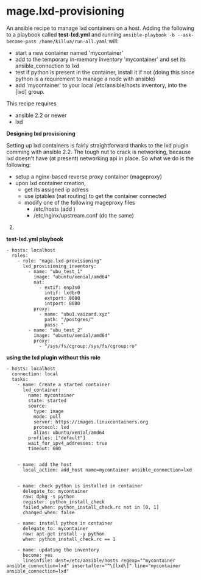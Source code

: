# mage.lxd-provisioning

An ansible recipe to manage lxd containers on a host. Adding the following to a playbook called **test-lxd.yml** and running `ansible-playbook -b --ask-become-pass /home/killua/run-all.yaml` will:

- start a new container named 'mycontainer'
- add to the temporary in-memory inventory 'mycontainer' and set its ansible_connection to lxd
- test if python is present in the container, install it if not (doing this since python is a requirement to manage a node with ansible)
- add 'mycontainer' to your local /etc/ansible/hosts inventory, into the [lxd] group.

This recipe requires

- ansible 2.2 or newer
- lxd


**Designing lxd provisioning**

Setting up lxd containers is fairly straightforward thanks to the lxd plugin comming with ansible 2.2. The tough nut to crack is networking, because lxd doesn't have (at present) networking api in place. So what we do is the following:

- setup a nginx-based reverse proxy container (mageproxy) 
- upon lxd container creation,
  - get its assigned ip adress
  - use iptables (nat routing) to get the container connected
  - modify one of the following mageproxy files
    - /etc/hosts (add <ip> <containername>)
    - /etc/nginx/upstream.conf (do the same)


2. 

**test-lxd.yml playbook**

```
- hosts: localhost
  roles:
    - role: "mage.lxd-provisioning"
      lxd_provisioning_inventory:
        - name: "ubu_test_1"
          image: "ubuntu/xenial/amd64"
          nat:
            - extif: enp3s0
              intif: lxdbr0
              extport: 8080
              intport: 8080
          proxy:
            - name: "ubu1.vaizard.xyz"
              path: "/postgres/"
              pass: "
        - name: "ubu_test_2"
          image: "ubuntu/xenial/amd64"
          proxy:
            - "/sys/fs/cgroup:/sys/fs/cgroup:ro"
```

**using the lxd plugin without this role**
```
- hosts: localhost
  connection: local
  tasks:
    - name: Create a started container
      lxd_container:
        name: mycontainer
        state: started
        source:
          type: image
          mode: pull
          server: https://images.linuxcontainers.org
          protocol: lxd
          alias: ubuntu/xenial/amd64
        profiles: ["default"]
        wait_for_ipv4_addresses: true
        timeout: 600


    - name: add the host
      local_action: add_host name=mycontainer ansible_connection=lxd


    - name: check python is installed in container
      delegate_to: mycontainer
      raw: dpkg -s python
      register: python_install_check
      failed_when: python_install_check.rc not in [0, 1]
      changed_when: false

    - name: install python in container
      delegate_to: mycontainer
      raw: apt-get install -y python
      when: python_install_check.rc == 1

    - name: updating the inventory
      become: yes
      lineinfile: dest=/etc/ansible/hosts regexp="^mycontainer ansible_connection=lxd" insertafter="^\[lxd\]" line="mycontainer ansible_connection=lxd"
```
